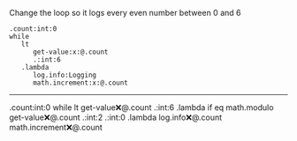 Change the loop so it logs every even number between 0 and 6

```hyperlambda
.count:int:0
while
   lt
      get-value:x:@.count
      .:int:6
   .lambda
      log.info:Logging
      math.increment:x:@.count
```
---
.count:int:0
while
   lt
      get-value:x:@.count
      .:int:6
   .lambda
      if
         eq
            math.modulo
               get-value:x:@.count
               .:int:2
            .:int:0
         .lambda
            log.info:x:@.count
      math.increment:x:@.count
